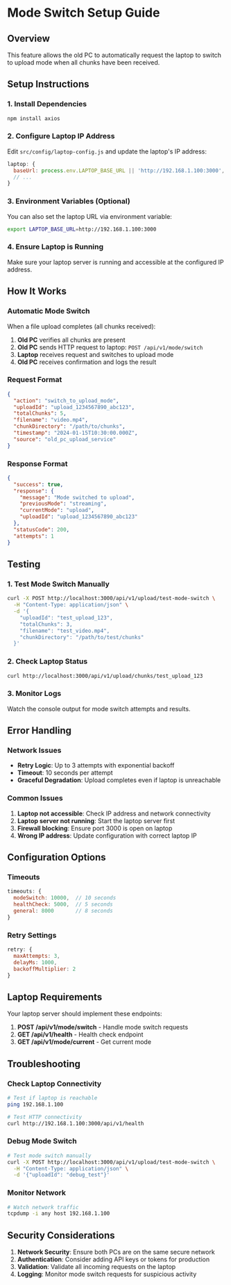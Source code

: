# Mode Switch Setup Guide

## Overview
This feature allows the old PC to automatically request the laptop to switch to upload mode when all chunks have been received.

## Setup Instructions

### 1. Install Dependencies
```bash
npm install axios
```

### 2. Configure Laptop IP Address
Edit `src/config/laptop-config.js` and update the laptop's IP address:

```javascript
laptop: {
  baseUrl: process.env.LAPTOP_BASE_URL || 'http://192.168.1.100:3000', // Update this IP
  // ...
}
```

### 3. Environment Variables (Optional)
You can also set the laptop URL via environment variable:
```bash
export LAPTOP_BASE_URL=http://192.168.1.100:3000
```

### 4. Ensure Laptop is Running
Make sure your laptop server is running and accessible at the configured IP address.

## How It Works

### Automatic Mode Switch
When a file upload completes (all chunks received):

1. **Old PC** verifies all chunks are present
2. **Old PC** sends HTTP request to laptop: `POST /api/v1/mode/switch`
3. **Laptop** receives request and switches to upload mode
4. **Old PC** receives confirmation and logs the result

### Request Format
```json
{
  "action": "switch_to_upload_mode",
  "uploadId": "upload_1234567890_abc123",
  "totalChunks": 5,
  "filename": "video.mp4",
  "chunkDirectory": "/path/to/chunks",
  "timestamp": "2024-01-15T10:30:00.000Z",
  "source": "old_pc_upload_service"
}
```

### Response Format
```json
{
  "success": true,
  "response": {
    "message": "Mode switched to upload",
    "previousMode": "streaming",
    "currentMode": "upload",
    "uploadId": "upload_1234567890_abc123"
  },
  "statusCode": 200,
  "attempts": 1
}
```

## Testing

### 1. Test Mode Switch Manually
```bash
curl -X POST http://localhost:3000/api/v1/upload/test-mode-switch \
  -H "Content-Type: application/json" \
  -d '{
    "uploadId": "test_upload_123",
    "totalChunks": 3,
    "filename": "test_video.mp4",
    "chunkDirectory": "/path/to/test/chunks"
  }'
```

### 2. Check Laptop Status
```bash
curl http://localhost:3000/api/v1/upload/chunks/test_upload_123
```

### 3. Monitor Logs
Watch the console output for mode switch attempts and results.

## Error Handling

### Network Issues
- **Retry Logic**: Up to 3 attempts with exponential backoff
- **Timeout**: 10 seconds per attempt
- **Graceful Degradation**: Upload completes even if laptop is unreachable

### Common Issues
1. **Laptop not accessible**: Check IP address and network connectivity
2. **Laptop server not running**: Start the laptop server first
3. **Firewall blocking**: Ensure port 3000 is open on laptop
4. **Wrong IP address**: Update configuration with correct laptop IP

## Configuration Options

### Timeouts
```javascript
timeouts: {
  modeSwitch: 10000,  // 10 seconds
  healthCheck: 5000,  // 5 seconds
  general: 8000       // 8 seconds
}
```

### Retry Settings
```javascript
retry: {
  maxAttempts: 3,
  delayMs: 1000,
  backoffMultiplier: 2
}
```

## Laptop Requirements

Your laptop server should implement these endpoints:

1. **POST /api/v1/mode/switch** - Handle mode switch requests
2. **GET /api/v1/health** - Health check endpoint
3. **GET /api/v1/mode/current** - Get current mode

## Troubleshooting

### Check Laptop Connectivity
```bash
# Test if laptop is reachable
ping 192.168.1.100

# Test HTTP connectivity
curl http://192.168.1.100:3000/api/v1/health
```

### Debug Mode Switch
```bash
# Test mode switch manually
curl -X POST http://localhost:3000/api/v1/upload/test-mode-switch \
  -H "Content-Type: application/json" \
  -d '{"uploadId": "debug_test"}'
```

### Monitor Network
```bash
# Watch network traffic
tcpdump -i any host 192.168.1.100
```

## Security Considerations

1. **Network Security**: Ensure both PCs are on the same secure network
2. **Authentication**: Consider adding API keys or tokens for production
3. **Validation**: Validate all incoming requests on the laptop
4. **Logging**: Monitor mode switch requests for suspicious activity 